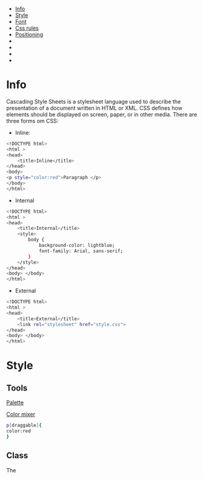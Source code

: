 - [Info](#info)
- [Style](#style)
- [Font](#font)
- [Css rules](#css-rules)
- [Positioning](#positioning)
- [](#)
- [](#)
- [](#)
- 


# Info
Cascading Style Sheets is a stylesheet language used to describe the presentation of a document written in HTML or XML. CSS defines how elements should be displayed on screen, paper, or in other media.
There are three forms om CSS:
- Inline:
```bash
<!DOCTYPE html>
<html >
<head>
    <title>Inline</title>
</head>
<body>
<p style="color:red">Paragraph </p>
</body>
</html>
```

- Internal
```bash
<!DOCTYPE html>
<html >
<head>
    <title>Internal</title>
    <style>
        body {
            background-color: lightblue;
            font-family: Arial, sans-serif;
        }
    </style>
</head>
<body> </body>
</html>
```

- External
```bash
<!DOCTYPE html>
<html >
<head>
    <title>External</title>
    <link rel="stylesheet" href="style.css">
</head>
<body> </body>
</html>
```

# Style
## Tools
[Palette](https://colorhunt.co/)

[Color mixer](https://www.csfieldguide.org.nz/en/interactives/rgb-mixer/)

```bash
p[draggable]{
color:red
}

```

## Class 
The <style> enables you to write custom css class edits that can be called for text.
```bash
<!DOCTYPE html>
<html >
<head>
    <title>Second Page</title>
</head>
<body>
    <style>
        .className {
                        style padding="20px;
                        color: white;
                        background-color: black;
                    }
    </style>

    <div class="className">

    <!-- To add multiple classes, have speace between them. -->
    <!-- div class="className uppercase class3 class4 etc.."-->
    
    This text will be padded, have whit text and black background  
    </div>
</body>
</html>
```

## Id
Id's are customable with css using the class <style> function. But id must be unique and one can be called only.
id="id1 id2" is wrong!
```bash
<!DOCTYPE html>
<html >
<head>
    <title>Second Page</title>
</head>
<body>
    <style>
        .className {
                        style padding="20px;
                        color: white;
                        background-color: black;
                    }
        #idName {
                    boarder 15 px; solid red;
                }
    </style>

    <div class="className">

    <!-- To add multiple classes, have speace between them. -->
    <!-- div class="className uppercase class3 class4 etc.."-->
    
    This text will be padded, have whit text and black background  
    </div>
    <div id="idName">
        This will create a red boarder around my text
    </div>
</body>
</html>
```

# Font
## Size
There are 4 font sizes

- px
This is 1/96 inch and is the smallest size

- pt
This is 1/72 inch and is the size when chaning in Word, for example 12,14 or 20.

- em
This size will multiply the default you set. If you have 12 px then 1em is 12. 2em will be 24px.

- rem
100% of default/root size. If the default is 5 px, 1 rem is 5, 2rem will be 10. If we change rootsize to 20xp then the rem will not be affected.


## Weight
- normal bold
Normal keyword bold

- lighter / bolder
Added to change the bold eiter +100 or -100

- number 1-900
Change the bold amount

## Font family
Way to change the text style sans-serif for example


# Margin, padding, boarder
![image](https://github.com/Keeriiim/WebDev/assets/117115289/58cf6963-6fe1-4998-b061-266e0177eb11)  

## Boarder
```bash
boarder: 30 px solid black                                      # thickness, style, color
boarder width: 1px 2px 3px 4px                                  # top, right, bottom, left  / top/bottom, right/left

```

## Padding
Space between content & boarder
```bash
<!DOCTYPE html>
<html >
<head>
    <title>Second Page</title>
</head>
<body>
    <div style padding="20px; color: white; background-color: black;">
    This text will be padded, have white text and black background  
    </div>
</body>
</html>
```

## Margin
Space between boarder and outside
```bash
<!DOCTYPE html>
<html >
<head>
    <title>Second Page</title>
</head>
<body>
    <p style="padding:20px; border: 30px solid black; margin: 100px; color:red; background-color: blueviolet; ">Hello world</p>
</body>
</html>
```
![image](https://github.com/Keeriiim/WebDev/assets/117115289/9363b5c1-3cb9-4192-a3c2-db83957f34ee)  



# Css rules
Order is as follows
1. inline style
2. Internal style in head tag
3. External style in .css file

![image](https://github.com/Keeriiim/WebDev/assets/117115289/09b9d14f-8af2-46d3-8bbb-49807b9fd877)  

Override any rule
![image](https://github.com/Keeriiim/WebDev/assets/117115289/d9ffa2d3-71cc-49dd-9585-aa5ed0cd4e4d) 

## Selectors

```bash
.test > p{
  color:darkgreen;        # This will go one level deep, not further
}
.test p{
  color: purple           # This will go through all levels
}

p#specific {              # Chaining
  color: darkblue;
}
```
![image](https://github.com/Keeriiim/WebDev/assets/117115289/75154a5d-0adf-4548-b4c5-ce8c526a0633)  

# Positioning
There are 4 ways an object can be positioned
![image](https://github.com/Keeriiim/WebDev/assets/117115289/edff81d6-59ba-476d-a154-4d6af4589354)  

## Static
Static is the default that does not need to be coded. 
This means it won't follow when scrolling and place can not be choosen.
```bash
position: static;
top: 50px                # Does not mater
left: 50px               # Does not mater
```
![image](https://github.com/Keeriiim/WebDev/assets/117115289/9d63cbff-dd75-4e51-8892-fc26a66d88af)  


## Relative
Position will be relative to default position. 
Default is top left corner if it does not have a parent div that has been moved.
```bash
position: relative;
top: 50px                
left: 50px               
```
![image](https://github.com/Keeriiim/WebDev/assets/117115289/f49482b8-c42e-4e10-90d2-c0f9d21fc51a)  
![image](https://github.com/Keeriiim/WebDev/assets/117115289/a850bf69-8110-4e34-a3c5-44d2d15cc5c1)  

## Absolute
Position relative to nearest positioned ancestor, or top left corner of webpage.
The ancestor needs to be in relative position for this to work.
```bash
position: absolute;
top: 50px                
left: 50px               
```
![image](https://github.com/Keeriiim/WebDev/assets/117115289/0f247138-a47e-4c68-b5c6-d16cd1798d7f)


## Fixed
Position relative to top left corner of browser window. Will stay the same when scrolling.
```bash
position: fixed;
top: 50px                
left: 50px               
```
![image](https://github.com/Keeriiim/WebDev/assets/117115289/5199144e-e949-46ad-9f23-44e3073b956b)


## Z-index
Every object has default z-index: 0;   # Can be -1 or 1
This is responsbile for moving object on top/behind each other
```bash

```



```bash

```





